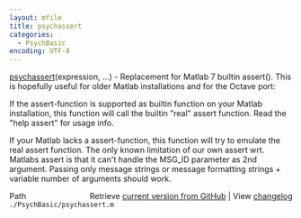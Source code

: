```yaml
---
layout: mfile
title: psychassert
categories:
  - PsychBasic
encoding: UTF-8
---
```


[psychassert](/docs/psychassert)\(expression, ...\) - Replacement for Matlab 7 builtin assert\(\).
This is hopefully useful for older Matlab installations and
for the Octave port:

If the assert-function is supported as builtin function on
your Matlab installation, this function will call the builtin
"real" assert function. Read the "help assert" for usage info.

If your Matlab lacks a assert-function, this function
will try to emulate the real assert function. The only known limitation
of our own assert wrt. Matlabs assert is that it can't handle the MSG\_ID
parameter as 2nd argument. Passing only message strings or message
formatting strings + variable number of arguments should work.



<div class="code_header" style="text-align:right;">
  <span style="float:left;">Path&nbsp;&nbsp;</span> <span class="counter">Retrieve <a href=
  "https://raw.github.com/Psychtoolbox-3/Psychtoolbox-3/beta/./PsychBasic/psychassert.m">current version from GitHub</a> | View <a href=
  "https://github.com/Psychtoolbox-3/Psychtoolbox-3/commits/beta/./PsychBasic/psychassert.m">changelog</a></span>
</div>
<div class="code">
  <code>./PsychBasic/psychassert.m</code>
</div>
